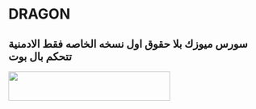 # DRAGON
## سورس ميوزك بلا حقوق اول نسخه الخاصه فقط الادمنية تتحكم بال بوت
<p align="left"><a href="https://heroku.com/deploy?template=https://github.com/taher-1/mus"> <img src="https://img.shields.io/badge/Deploy%20To%20Heroku-purple?style=for-the-badge&logo=heroku" width="320" height="58.45"/></a></p>
